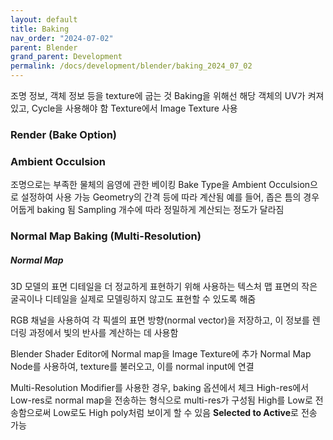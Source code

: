 ```yaml
---
layout: default
title: Baking
nav_order: "2024-07-02"
parent: Blender
grand_parent: Development
permalink: /docs/development/blender/baking_2024_07_02
---
```


조명 정보, 객체 정보 등을 texture에 굽는 것
Baking을 위해선 해당 객체의 UV가 켜져 있고, Cycle을 사용해야 함
Texture에서 Image Texture 사용

### Render (Bake Option)


### Ambient Occulsion
조명으로는 부족한 물체의 음영에 관한 베이킹
Bake Type을 Ambient Occulsion으로 설정하여 사용 가능
 Geometry의 간격 등에 따라 계산됨
	 예를 들어, 좁은 틈의 경우 어둡게 baking 됨
	 Sampling 개수에 따라 정밀하게 계산되는 정도가 달라짐


### Normal Map Baking (Multi-Resolution)
##### Normal Map
3D 모델의 표면 디테일을 더 정교하게 표현하기 위해 사용하는 텍스처 맵
표면의 작은 굴곡이나 디테일을 실제로 모델링하지 않고도 표현할 수 있도록 해줌

RGB 채널을 사용하여 각 픽셀의 표면 방향(normal vector)을 저장하고, 이 정보를 렌더링 과정에서 빛의 반사를 계산하는 데 사용함

Blender Shader Editor에 Normal map을 Image Texture에 추가
Normal Map Node를 사용하여, texture를 불러오고, 이를 normal input에 연결

Multi-Resolution Modifier를 사용한 경우, baking 옵션에서 체크
	High-res에서 Low-res로 normal map을 전송하는 형식으로 multi-res가 구성됨
	High를 Low로 전송함으로써 Low로도 High poly처럼 보이게 할 수 있음
	**Selected to Active**로 전송 가능


